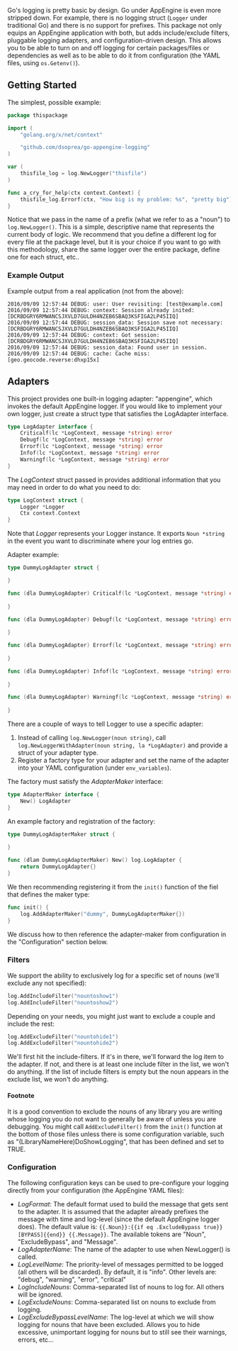 Go's logging is pretty basic by design. Go under AppEngine is even more stripped down. For example, there is no logging struct (`Logger` under traditional Go) and there is no support for prefixes. This package not only equips an AppEngine application with both, but adds include/exclude filters, pluggable logging adapters, and configuration-driven design. This allows you to be able to turn on and off logging for certain packages/files or dependencies as well as to be able to do it from configuration (the YAML files, using `os.Getenv()`).


## Getting Started

The simplest, possible example:

```go
package thispackage

import (
    "golang.org/x/net/context"

    "github.com/dsoprea/go-appengine-logging"
)

var (
    thisfile_log = log.NewLogger("thisfile")
)

func a_cry_for_help(ctx context.Context) {
    thisfile_log.Errorf(ctx, "How big is my problem: %s", "pretty big")
}
```

Notice that we pass in the name of a prefix (what we refer to as a "noun") to `log.NewLogger()`. This is a simple, descriptive name that represents the current body of logic. We recommend that you define a different log for every file at the package level, but it is your choice if you want to go with this methodology, share the same logger over the entire package, define one for each struct, etc..

### Example Output

Example output from a real application (not from the above):

```
2016/09/09 12:57:44 DEBUG: user: User revisiting: [test@example.com]
2016/09/09 12:57:44 DEBUG: context: Session already inited: [DCRBDGRY6RMWANCSJXVLD7GULDH4NZEB6SBAQ3KSFIGA2LP45IIQ]
2016/09/09 12:57:44 DEBUG: session_data: Session save not necessary: [DCRBDGRY6RMWANCSJXVLD7GULDH4NZEB6SBAQ3KSFIGA2LP45IIQ]
2016/09/09 12:57:44 DEBUG: context: Got session: [DCRBDGRY6RMWANCSJXVLD7GULDH4NZEB6SBAQ3KSFIGA2LP45IIQ]
2016/09/09 12:57:44 DEBUG: session_data: Found user in session.
2016/09/09 12:57:44 DEBUG: cache: Cache miss: [geo.geocode.reverse:dhxp15x]
```


## Adapters

This project provides one built-in logging adapter: "appengine", which invokes the default AppEngine logger. If you would like to implement your own logger, just create a struct type that satisfies the LogAdapter interface.

```go
type LogAdapter interface {
    Criticalf(lc *LogContext, message *string) error
    Debugf(lc *LogContext, message *string) error
    Errorf(lc *LogContext, message *string) error
    Infof(lc *LogContext, message *string) error
    Warningf(lc *LogContext, message *string) error
}
```

The *LogContext* struct passed in provides additional information that you may need in order to do what you need to do:

```go
type LogContext struct {
    Logger *Logger
    Ctx context.Context
}
```

Note that *Logger* represents your Logger instance. It exports `Noun *string` in the event you want to discriminate where your log entries go.

Adapter example:

```go
type DummyLogAdapter struct {

}

func (dla DummyLogAdapter) Criticalf(lc *LogContext, message *string) error {
    
}

func (dla DummyLogAdapter) Debugf(lc *LogContext, message *string) error {
    
}

func (dla DummyLogAdapter) Errorf(lc *LogContext, message *string) error {
    
}

func (dla DummyLogAdapter) Infof(lc *LogContext, message *string) error {
    
}

func (dla DummyLogAdapter) Warningf(lc *LogContext, message *string) error {
    
}
```

There are a couple of ways to tell Logger to use a specific adapter:

1. Instead of calling `log.NewLogger(noun string)`, call `log.NewLoggerWithAdapter(noun string, la *LogAdapter)` and provide a struct of your adapter type.
2. Register a factory type for your adapter and set the name of the adapter into your YAML configuration (under `env_variables`).


The factory must satisfy the *AdapterMaker* interface:

```go
type AdapterMaker interface {
    New() LogAdapter
}
```

An example factory and registration of the factory:

```go
type DummyLogAdapterMaker struct {
    
}

func (dlam DummyLogAdapterMaker) New() log.LogAdapter {
    return DummyLogAdapter{}
}
```

We then recommending registering it from the `init()` function of the fiel that defines the maker type:

```go
func init() {
    log.AddAdapterMaker("dummy", DummyLogAdapterMaker{})
}
```

We discuss how to then reference the adapter-maker from configuration in the "Configuration" section below.


### Filters

We support the ability to exclusively log for a specific set of nouns (we'll exclude any not specified):

```go
log.AddIncludeFilter("nountoshow1")
log.AddIncludeFilter("nountoshow2")
```

Depending on your needs, you might just want to exclude a couple and include the rest:

```go
log.AddExcludeFilter("nountohide1")
log.AddExcludeFilter("nountohide2")
```

We'll first hit the include-filters. If it's in there, we'll forward the log item to the adapter. If not, and there is at least one include filter in the list, we won't do anything. If the list of include filters is empty but the noun appears in the exclude list, we won't do anything.


#### Footnote

It is a good convention to exclude the nouns of any library you are writing whose logging you do not want to generally be aware of unless you are debugging. You might call `AddExcludeFilter()` from the `init()` function at the bottom of those files unless there is some configuration variable, such as "(LibraryNameHere)DoShowLogging", that has been defined and set to TRUE.


### Configuration

The following configuration keys can be used to pre-configure your logging directly from your configuration (the AppEngine YAML files):

- *LogFormat*: The default format used to build the message that gets sent to the adapter. It is assumed that the adapter already prefixes the message with time and log-level (since the default AppEngine logger does). The default value is: `{{.Noun}}:{{if eq .ExcludeBypass true}} [BYPASS]{{end}} {{.Message}}`. The available tokens are "Noun", "ExcludeBypass", and "Message".
- *LogAdapterName*: The name of the adapter to use when NewLogger() is called.
- *LogLevelName*: The priority-level of messages permitted to be logged (all others will be discarded). By default, it is "info". Other levels are: "debug", "warning", "error", "critical"
- *LogIncludeNouns*: Comma-separated list of nouns to log for. All others will be ignored.
- *LogExcludeNouns*: Comma-separated list on nouns to exclude from logging.
- *LogExcludeBypassLevelName*: The log-level at which we will show logging for nouns that have been excluded. Allows you to hide excessive, unimportant logging for nouns but to still see their warnings, errors, etc...
